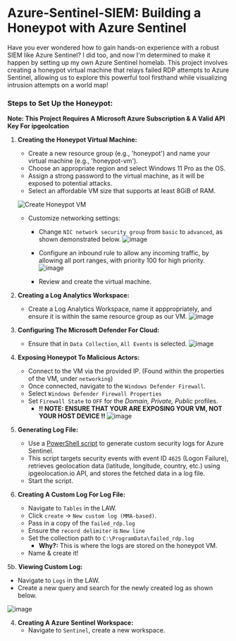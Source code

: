 # Azure-Sentinel-SIEM: Building a Honeypot with Azure Sentinel

Have you ever wondered how to gain hands-on experience with a robust SIEM like Azure Sentinel? I did too, and now I'm determined to make it happen by setting up my own Azure Sentinel homelab. This project involves creating a honeypot virtual machine that relays failed RDP attempts to Azure Sentinel, allowing us to explore this powerful tool firsthand while visualizing intrusion attempts on a world map!

### Steps to Set Up the Honeypot:

**Note: This Project Requires A Microsoft Azure Subscription & A Valid API Key For ipgeolcation**

1. **Creating the Honeypot Virtual Machine:**

   - Create a new resource group (e.g., 'honeypot') and name your virtual machine (e.g., 'honeypot-vm').
   - Choose an appropriate region and select Windows 11 Pro as the OS.
   - Assign a strong password to the virtual machine, as it will be exposed to potential attacks.
   - Select an affordable VM size that supports at least 8GiB of RAM.


   ![Create Honeypot VM](https://github.com/alexcolincrawford/Azure-Sentinel-SIEM/assets/59071533/5cbff611-e487-4702-8596-0df13c723adb)

   - Customize networking settings:
     - Change `NIC network security group` from `basic` to `advanced`, as shown demonstrated below.
     ![image](https://github.com/alexcolincrawford/Azure-Sentinel-SIEM/assets/59071533/c7dbd3ff-425f-4b02-8b09-75f76381bc4f)
     - Configure an inbound rule to allow any incoming traffic, by allowing all port ranges, with priority 100 for high priority.
     ![image](https://github.com/alexcolincrawford/Azure-Sentinel-SIEM/assets/59071533/92eb28ec-63f4-4bdb-9629-cacc162aac3f)

     - Review and create the virtual machine.
     
   

2. **Creating a Log Analytics Workspace:**

   - Create a Log Analytics Workspace, name it apppropriately, and ensure it is within the same resource group as our VM.
   ![image](https://github.com/alexcolincrawford/Azure-Sentinel-SIEM/assets/59071533/95f9a3c4-96d9-4bd9-b43c-20bacf9e199b)

3. **Configuring The Microsoft Defender For Cloud:**
   - Ensure that in `Data Collection`, `All Events` is selected.
   ![image](https://github.com/alexcolincrawford/Azure-Sentinel-SIEM/assets/59071533/6e94ea0f-3f8d-4e07-9962-3cc5226a70cf)

4. **Exposing Honeypot To Malicious Actors:**
   - Connect to the VM via the provided IP. (Found within the properties of the VM, under `networking`)
   - Once connected, navigate to the `Windows Defender Firewall`.
   - Select `Windows Defender Firewall Properties`
   - Set `Firewall State` to `OFF` for the _Domain, Private, Public_ profiles.
      - **!! NOTE: ENSURE THAT YOUR ARE EXPOSING YOUR VM, NOT YOUR HOST DEVICE !!**
     ![image](https://github.com/alexcolincrawford/Azure-Sentinel-SIEM/assets/59071533/7c03bfd2-358a-44f8-b486-7fb35b6e5154)

4. **Generating Log File:**

   - Use a [PowerShell script](https://github.com/joshmadakor1/Sentinel-Lab/blob/main/Custom_Security_Log_Exporter.ps1) to generate custom security logs for Azure Sentinel.
   - This script targets security events with event ID `4625` (Logon Failure), retrieves geolocation data (latitude, longitude, country, etc.) using ipgeolocation.io API, and stores the fetched data in a log file.
   - Start the script.
   
5. **Creating A Custom Log For Log File:**
   - Navigate to `Tables` in the LAW.
   - Click `create` -> `New custom log (MMA-based)`.
   - Pass in a copy of the `failed_rdp.log`
   - Ensure the `record delimiter` is `New line`
   - Set the collection path to `C:\ProgramData\failed_rdp.log`
      - **Why?:** This is where the logs are stored on the honeypot VM.
   - Name & create it!

5b. **Viewing Custom Log:**
   - Navigate to `Logs` in the LAW.
   - Create a new query and search for the newly created log as shown below.

   ![image](https://github.com/alexcolincrawford/Azure-Sentinel-SIEM/assets/59071533/ba5f2eb8-12ea-4616-b1e9-6595d4623c1e)


     
4. **Creating A Azure Sentinel Workspace:**
   - Navigate to `Sentinel`, create a new workspace.


